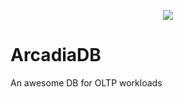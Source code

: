 <p align="center">
  <img src="https://user-images.githubusercontent.com/37857112/206828459-986c46c9-c836-42ff-9c58-108c69d9a8ca.png" />
</p>

# ArcadiaDB
An awesome DB for OLTP workloads
